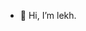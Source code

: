 - 👋 Hi, I’m lekh.
  

<!---
lekhRazz/lekhRazz is a ✨ special ✨ repository because its `README.md` (this file) appears on your GitHub profile.
You can click the Preview link to take a look at your changes.
--->
